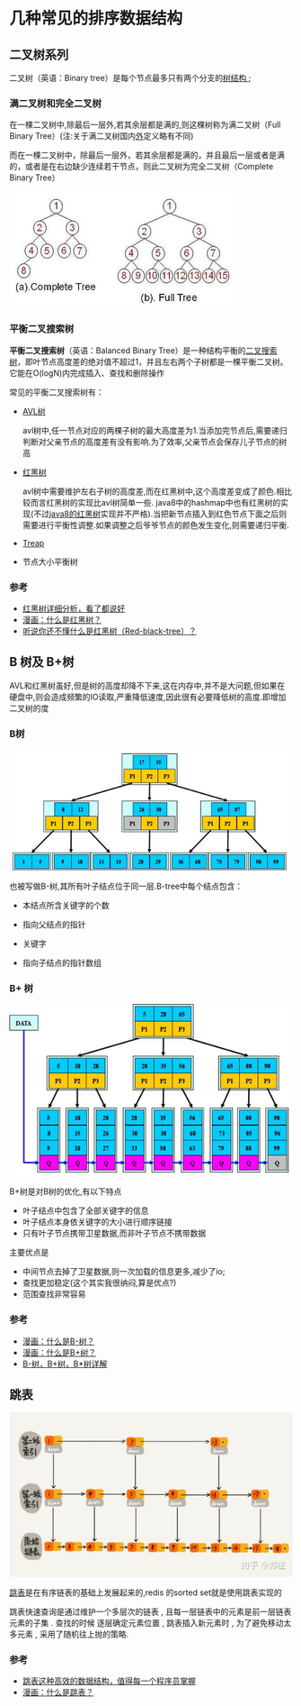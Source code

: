 # 几种常见的排序数据结构

## 二叉树系列

二叉树（英语：Binary tree）是每个节点最多只有两个分支的[树结构 ](https://zh.wikipedia.org/wiki/树结构) ;

### 满二叉树和完全二叉树

在一棵二叉树中,除最后一层外,若其余层都是满的,则这棵树称为满二叉树（Full Binary Tree）(注:关于满二叉树国内[外](https://en.wikipedia.org/wiki/Binary_tree#Types_of_binary_trees)定义略有不同)

而在一棵二叉树中，除最后一层外，若其余层都是满的，并且最后一层或者是满的，或者是在右边缺少连续若干节点，则此二叉树为完全二叉树（Complete Binary Tree）

![完全二叉树与满二叉树](../pic/FullBT_CompleteBT.jpg)

### 平衡二叉搜索树

**平衡二叉搜索树**（英语：Balanced Binary Tree）是一种结构平衡的[二叉搜索树](https://zh.wikipedia.org/wiki/二叉搜索树)，即叶节点高度差的绝对值不超过1，并且左右两个子树都是一棵平衡二叉树。它能在O(logN)内完成插入、查找和删除操作

常见的平衡二叉搜索树有：

- [AVL树](https://zh.wikipedia.org/wiki/AVL树)

  avl树中,任一节点对应的两棵子树的最大高度差为1.当添加完节点后,需要递归判断对父亲节点的高度差有没有影响.为了效率,父亲节点会保存儿子节点的树高

- [红黑树](https://zh.wikipedia.org/wiki/紅黑樹)

  avl树中需要维护左右子树的高度差,而在红黑树中,这个高度差变成了颜色.相比较而言红黑树的实现比avl树简单一些. java8中的hashmap中也有红黑树的实现(不过[java8的红黑树](https://github.com/changdy/codingdoc/blob/master/%E6%88%91%E7%9C%9F%E7%9A%84%E5%8F%AA%E4%BC%9Ajava/JDK8%20HashMap%E8%A7%A3%E6%9E%90.md#hashmap%E5%A6%82%E4%BD%95%E5%A4%84%E7%90%86%E9%87%8D%E5%A4%8D%E7%9A%84hashcode)实现并不严格).当把新节点插入到红色节点下面之后则需要进行平衡性调整.如果调整之后爷爷节点的颜色发生变化,则需要递归平衡.

- [Treap](https://zh.wikipedia.org/wiki/Treap)

- 节点大小平衡树

### 参考

* [红黑树详细分析，看了都说好](https://segmentfault.com/a/1190000012728513)
* [漫画：什么是红黑树？](https://juejin.im/post/5a27c6946fb9a04509096248)
* [听说你还不懂什么是红黑树（Red-black-tree）？](https://zhuanlan.zhihu.com/p/55255223)

## B 树及 B+树

AVL和红黑树虽好,但是树的高度却降不下来,这在内存中,并不是大问题,但如果在硬盘中,则会造成频繁的IO读取,严重降低速度,因此很有必要降低树的高度.即增加二叉树的度

###  B树

  ![B树](../pic/b_tree.jpg)

  也被写做B-树,其所有叶子结点位于同一层.B-tree中每个结点包含：

* 本结点所含关键字的个数

* 指向父结点的指针

* 关键字

* 指向子结点的指针数组

### B+ 树

![B树](../pic/b+_tree.jpg)

B+树是对B树的优化,有以下特点

* 叶子结点中包含了全部关键字的信息
* 叶子结点本身依关键字的大小进行顺序链接
* 只有叶子节点携带卫星数据,而非叶子节点不携带数据

主要优点是

* 中间节点去掉了卫星数据,则一次加载的信息更多,减少了io;
* 查找更加稳定(这个其实我很纳闷,算是优点?)
* 范围查找非常容易

### 参考

* [漫画：什么是B-树？](https://zhuanlan.zhihu.com/p/54084335)
* [漫画：什么是B+树？](https://zhuanlan.zhihu.com/p/54102723)
* [B-树，B+树，B*树详解](https://blog.csdn.net/aqzwss/article/details/53074186)

## 跳表

![B树](../pic/skip_list.jpg)

[跳表](https://zh.wikipedia.org/wiki/%E8%B7%B3%E8%B7%83%E5%88%97%E8%A1%A8)是在有序链表的基础上发展起来的,redis 的sorted set就是使用跳表实现的

跳表快速查询是通过维护一个多层次的链表 , 且每一层链表中的元素是前一层链表元素的子集 . 查找的时候 逐层确定元素位置 , 跳表插入新元素时 , 为了避免移动太多元素 , 采用了随机往上抛的策略.

### 参考

* [跳表这种高效的数据结构，值得每一个程序员掌握](https://zhuanlan.zhihu.com/p/54869087)
* [漫画：什么是跳表？](https://zhuanlan.zhihu.com/p/53975333)